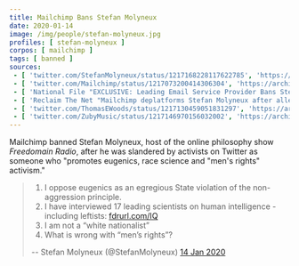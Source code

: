 ```yaml
---
title: Mailchimp Bans Stefan Molyneux
date: 2020-01-14
image: /img/people/stefan-molyneux.jpg
profiles: [ stefan-molyneux ]
corpos: [ mailchimp ]
tags: [ banned ]
sources:
 - [ 'twitter.com/StefanMolyneux/status/1217168228117622785', 'https://archive.is/P4OcG' ]
 - [ 'twitter.com/Mailchimp/status/1217073200414306304', 'https://archive.is/GE3n3' ]
 - [ 'National File "EXCLUSIVE: Leading Email Service Provider Bans Stefan Molyneux After Leftist Outrage Campaign" by Tom Pappert (14 Jan 2020)', 'https://archive.is/0rJ0k' ]
 - [ 'Reclaim The Net "Mailchimp deplatforms Stefan Molyneux after allegations from activist" by Tom Parker (14 Jan 2020)', 'https://reclaimthenet.org/stefan-molyneux-mailchimp-terminated/' ]
 - [ 'twitter.com/ThomasEWoods/status/1217130459051831297', 'https://archive.is/Sc2My' ]
 - [ 'twitter.com/ZubyMusic/status/1217146970156032002', 'https://archive.is/I73le' ]
---
```


Mailchimp banned Stefan Molyneux, host of the online philosophy show
_Freedomain Radio_, after he was slandered by activists on Twitter as someone
who "promotes eugenics, race science and "men's rights" activism."

> 1. I oppose eugenics as an egregious State violation of the non-aggression
>    principle.
> 2. I have interviewed 17 leading scientists on human intelligence - including
>    leftists: [fdrurl.com/IQ](https://www.freedomain.com/2020/07/14/iq/)
> 3. I am not a “white nationalist”
> 4. What is wrong with “men’s rights”?
>
> -- Stefan Molyneux (@StefanMolyneux) [14 Jan 2020](https://archive.is/P4OcG)
